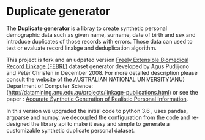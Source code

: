 # Duplicate generator

The **Duplicate generator** is a libray to create synthetic personal demographic data  such as given name, surname, date of birth and sex  and introduce duplicates  of those records with errors. Those data can used to test or evaluate record linakge and deduplication algorithm.

This project is fork and an udpated version [Freely Extensible Biomedical Record Linkage (FEBRL)](https://sourceforge.net/projects/febrl/) dataset generator developed  by Agus Pudjijono and Peter Christen in December 2008. For more detailed description please consult the website of the  AUSTRALIAN NATIONAL UNIVERSITY(ANU)  Department of Computer Science:(http://datamining.anu.edu.au/projects/linkage-publications.html) or see the paper : [Accurate Synthetic Generation of Realistic Personal Information](http://users.cecs.anu.edu.au/~christen/publications/pakdd2009-submitted.pdf).

In this version we upgraded the initial code to python 3.6 , uses pandas, argparse and numpy, we decoupled the configuration from the code and re-designed the library api to make it easy and simple to generate a customizable  synthetic duplicate personal dataset.

